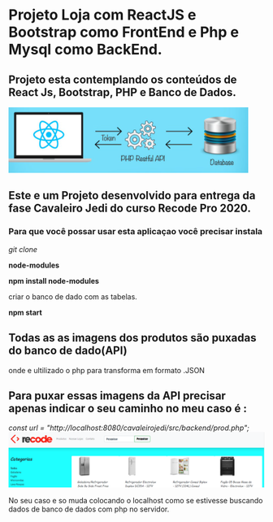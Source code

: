 # Projeto Loja com ReactJS e Bootstrap como FrontEnd e Php e Mysql como BackEnd.


 ## Projeto esta contemplando os conteúdos de React Js, Bootstrap, PHP e Banco de Dados.
 
 ![ alt React e Php](https://github.com/jairsantos-jau/cavaleirojedi/blob/master/public/img/phprecat.PNG) 
 ## Este e um Projeto desenvolvido para entrega da fase Cavaleiro Jedi do curso Recode Pro 2020.
 
### Para que você possar usar esta aplicaçao você precisar instala

*git clone*

**node-modules**

**npm install node-modules**

criar o banco de dado com as tabelas.

**npm start**

## Todas as  as imagens dos produtos são  puxadas do banco de dado(API)
onde e ultilizado o php para transforma em formato .JSON 

## Para puxar essas imagens da API  precisar apenas indicar o seu caminho no meu caso é  :
*const url = "http://localhost:8080/cavaleirojedi/src/backend/prod.php";*
![imagem produtos](https://github.com/jairsantos-jau/cavaleirojedi/blob/master/public/img/lojademostracao.PNG)

No seu caso e so muda colocando o localhost como  se estivesse buscando dados de banco de dados com php no servidor.
